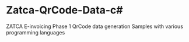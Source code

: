 # Zatca-QrCode-Data-c#
ZATCA E-invoicing Phase 1 QrCode data generation Samples with various programming languages 
